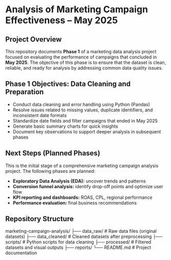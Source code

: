 # Analysis of Marketing Campaign Effectiveness – May 2025

## Project Overview

This repository documents **Phase 1** of a marketing data analysis project focused on evaluating the performance of campaigns that concluded in **May 2025**. The objective of this phase is to ensure that the dataset is clean, reliable, and ready for analysis by addressing common data quality issues.

## Phase 1 Objectives: Data Cleaning and Preparation

- Conduct data cleaning and error handling using Python (Pandas)  
- Resolve issues related to missing values, duplicate identifiers, and inconsistent date formats  
- Standardize date fields and filter campaigns that ended in May 2025  
- Generate basic summary charts for quick insights  
- Document key observations to support deeper analysis in subsequent phases  

## Next Steps (Planned Phases)

This is the initial stage of a comprehensive marketing campaign analysis project. The following phases are planned:

- **Exploratory Data Analysis (EDA):** uncover trends and patterns  
- **Conversion funnel analysis:** identify drop-off points and optimize user flow  
- **KPI reporting and dashboards:** ROAS, CPL, regional performance  
- **Performance evaluation:** final business recommendations  

## Repository Structure
marketing-campaign-analysis/
├── data_raw/ # Raw data files (original datasets)
├── data_cleaned/ # Cleaned datasets after preprocessing
├── scripts/ # Python scripts for data cleaning
├── processed/ # Filtered datasets and visual outputs
├── reports/
└── README.md # Project documentation



